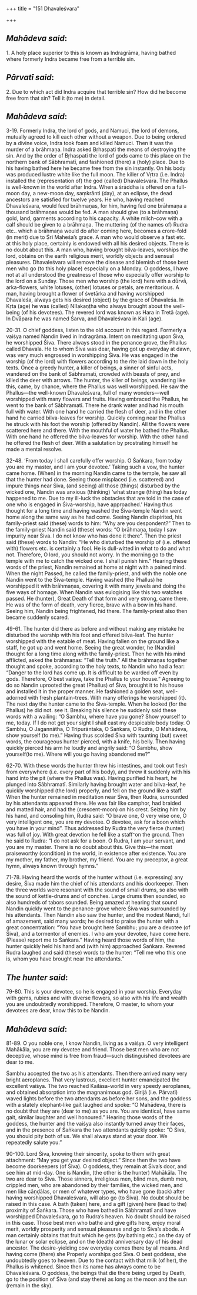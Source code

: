 +++
title = "151 Dhavaleśvara"

+++
 

## *Mahādeva said*:

1\. A holy place superior to this is known as Indragrāma, having bathed where formerly Indra became free from a terrible sin.

## *Pārvatī said*:

2\. Due to which act did Indra acquire that terrible sin? How did he become free from that sin? Tell it (to me) in detail.

## *Mahādeva said*:

3-19. Formerly Indra, the lord of gods, and Namuci, the lord of demons, mutually agreed to kill each other without a weapon. Due to being ordered by a divine voice, Indra took foam and killed Namuci. Then it was the murder of a brāhmaṇa. Indra asked Bṛhaspati the means of destroying the sin. And by the order of Bṛhaspati the lord of gods came to this place on the northern bank of Sābhramatī, and fashioned (there) a (holy) place. Due to his having bathed here he became free from the sin instantly. On his body was produced lustre white like the full moon. The killer of Vṛtra (i.e. Indra) installed the (representation of) the god (called) Dhavaleśvara. The Phallus is well-known in the world after Indra. When a śrāddha is offered on a full-moon day, a new-moon day, saṃkrānti (day), at an eclipse, the dead ancestors are satisfied for twelve years. He who, having reached Dhavaleśvara, would feed brāhmaṇas, for him, having fed one brāhmaṇa a thousand brāhmaṇas would be fed. A man should give (to a brāhmaṇa) gold, land, garments according to his capacity. A white milch-cow with a calf should be given to a brāhmaṇa. The muttering (of the names of) Rudra etc.. which a brāhmaṇa would do after coming here, becomes a crore-fold (in merit) due to Śrī Maheśa’s grace. A man who would observe a fast etc. at this holy place, certainly is endowed with all his desired objects. There is no doubt about this. A man who, having brought bilva-leaves, worships the lord, obtains on the earth religious merit, worldly objects and sensual pleasures. Dhavaleśvara will remove the disease and blemish of those best men who go (to this holy place) especially on a Monday. O goddess, I have not at all understood the greatness of those who especially offer worship to the lord on a Sunday. Those men who worship (the lord) here with a dūrvā, arka-flowers, white lotuses, (other) lotuses or petals, are meritorious. A man, having brought a flower of śvetārka and having worshipped Dhavaleśa, always gets his desired (object) by the grace of Dhavaleśa. In Kṛta (age) he was (called) Nīlakaṇṭha who always brought about the well-being (of his devotees). The revered lord was known as Hara in Tretā (age). In Dvāpara he was named Śarva, and Dhavaleśvara in Kali (age).

20-31. O chief goddess, listen to the old account in this regard. Formerly a vaiśya named Nandin lived in Indragrāma. Intent on meditating upon Śiva, he worshipped Śiva. There always stood in the penance grove, the Phallus called Dhavala. He to whom Śiva was dear, having got up everyday at dawn, was very much engrossed in worshipping Śiva. He was engaged in the worship (of the lord) with flowers according to the rite laid down in the holy texts. Once a greedy hunter, a killer of beings, a sinner of sinful acts, wandered on the bank of Sābhramatī, crowded with beasts of prey, and killed the deer with arrows. The hunter, the killer of beings, wandering like this, came, by chance, where the Phallus was well worshipped. He saw the Phallus—the well-known Dhavaleśvara, full of many wonders—well worshipped with many flowers and fruits. Having embraced the Phallus, he went to the bank of Sābhramatī. There he drank water and had his mouth full with water. With one hand he carried the flesh of deer, and in the other hand he carried bilva-leaves for worship. Quickly coming near the Phallus he struck with his foot the worship (offered by Nandin). All the flowers were scattered here and there. With the mouthful of water he bathed the Phallus. With one hand he offered the bilva-leaves for worship. With the other hand he offered the flesh of deer. With a salutation by prostrating himself he made a mental resolve.

32-48. ‘From today I shall carefully offer worship. O Śaṅkara, from today you are my master, and I am your devotee.’ Taking such a vow, the hunter came home. (When) in the morning Nandin came to the temple, he saw all that the hunter had done. Seeing those misplaced (i.e. scattered) and impure things near Śiva, (and seeing) all those (things) disturbed by the wicked one, Nandin was anxious (thinking) ‘what strange (thing) has today happened to me. Due to my ill-luck the obstacles that are told in the case of one who is engaged in Śiva-worship, have approached.’ Having thus thought for a long time and having washed the Śiva-temple Nandin went home along the same way as he had come. Seeing Nandin dispirited, his family-priest said (these) words to him: “Why are you despondent?” Then to the family-priest Nandin said (these) words: “O brāhmaṇa, today I saw impurity near Śiva. I do not know who has done it there”. Then the priest said (these) words to Nandin: “He who disturbed the worship of (i.e. offered with) flowers etc. is certainly a fool. He is dull-witted in what to do and what not. Therefore, O lord, you should not worry. In the morning go to the temple with me to catch the wicked one. I shall punish him.” Hearing these words of the priest, Nandin remained at home at night with a pained mind. When the night Passed, he called the family-priest, and with the noble one Nandin went to the Śiva-temple. Having washed (the Phallus) he worshipped it with brāhmaṇas, covering it with many jewels and doing the five ways of homage. When Nandin was eulogising like this two watches passed. He (hunter), Great Death of that form and very strong, came there. He was of the form of death, very fierce, brave with a bow in his hand. Seeing him, Nandin being frightened, hid there. The family-priest also then became suddenly scared.

49-61. The hunter did there as before and without making any mistake he disturbed the worship with his foot and offered bilva-leaf. The hunter worshipped with the eatable of meat. Having fallen on the ground like a staff, he got up and went home. Seeing the great wonder, he (Nandin) thought for a long time along with the family-priest. Then he with his mind afflicted, asked the brāhmaṇas: “Tell the truth.” All the brāhmaṇas together thought and spoke, according to the holy texts, to Nandin who had a fear: “Danger to the lord has come up. It is difficult to be warded off even by gods. Therefore, O best vaiśya, take the Phallus to your house.” Agreeing to do so Nandin uprooted the great (Phallus) of Śiva, brought it to his house and installed it in the proper manner. He fashioned a golden seat, well-adorned with fresh plantain-trees. With many offerings he worshipped (it). The next day the hunter came to the Śiva-temple. When he looked (for the Phallus) he did not. see it. Breaking his silence he suddenly said these words with a wailing: “O Śambhu, where have you gone? Show yourself to me, today. If I do not get your sight I shall cast my despicable body today. O Śambhu, O Jagannātha, O Tripurāntaka, O Śaṅkara, O Rudra, O Mahādeva, show yourself (to me).” Having thus scolded Śiva with taunting (but) sweet words, the courageous hunter pierced, with a knife, his belly. Then having quickly pierced his arm he loudly and angrily said: “O Śambhu, show yourself(to me). Where will you go having abandoned me?”

62-70. With these words the hunter threw his intestines, and took out flesh from everywhere (i.e. every part of his body), and threw it suddenly with his hand into the pit (where the Phallus was). Having purified his heart, he plunged into Sābhramatī. Similarly having brought water and bilva-leaf, he quickly worshipped (the lord) properly, and fell on the ground like a staff. When the hunter remained in meditation near Śiva, then Rudra, surrounded by his attendants appeared there. He was fair like camphor, had braided and matted hair, and had the (crescent-moon) on his crest. Seizing him by his hand, and consoling him, Rudra said: “O brave one, O very wise one, O very intelligent one, you are my devotee. O devotee, ask for a boon which you have in your mind”. Thus addressed by Rudra the very fierce (hunter) was full of joy. With great devotion he fell like a staff⁻on the ground. Then he said to Rudra: “I do not ask for a boon. O Rudra, I am your servant, and you are my master. There is no doubt about this. Give this—the most praiseworthy (condition) in the world, in existence after existence. You are my mother, my father, my brother, my friend. You are my preceptor, a great hymn, always known through hymns.”

71-78. Having heard the words of the hunter without (i.e. expressing) any desire, Śiva made him the chief of his attendants and his doorkeeper. Then the three worlds were resonant with the sound of small drums, so also with the sound of kettle-drums and of conches. Large drums then sounded, so also hundreds of tabors sounded. Being amazed at hearing that sound Nandin quickly went to the penance-grove where Śiva was surrounded by his attendants. Then Nandin also saw the hunter, and the modest Nandi, full of amazement, said many words; he desired to praise the hunter with a great concentration: “You have brought here Śambhu; you are a devotee (of Śiva), and a tormentor of enemies. I who am your devotee, have come here. (Please) report me to Śaṅkara.” Having heard those words of him, the hunter quickly held his hand and (with him) approached Śaṅkara. Revered Rudra laughed and said (these) words to the hunter: “Tell me who this one is, whom you have brought near the attendants.”

## *The hunter said*:

79-80. This is your devotee, so he is engaged in your worship. Everyday with gems, rubies and with diverse flowers, so also with his life and wealth you are undoubtedly worshipped. Therefore, O master, to whom your devotees are dear, know this to be Nandin.

## *Mahādeva said*:

81-89. O you noble one, I know Nandin, living as a vaiśya. O very intelligent Mahākāla, you are my devotee and friend. Those best men who are not deceptive, whose mind is free from fraud—such distinguished devotees are dear to me.

Śambhu accepted the two as his attendants. Then there arrived many very bright aeroplanes. That very lustrous, excellent hunter emancipated the excellent vaiśya. The two reached Kailāsa-world in very speedy aeroplanes, and obtained absorption into the magnanimous god. Girijā (i.e. Pārvatī) waved lights before the two attendants as before her sons, and the goddess with a stately elephant-like gait laughed and spoke: “O Mahādeva, there is no doubt that they are (dear to me) as you are. You are identical, have same gait, similar laughter and well honoured.” Hearing those words of the goddess, the hunter and the vaiśya also instantly turned away their faces, and in the presence of Śaṅkara the two attendants quickly spoke: “O Śiva, you should pity both of us. We shall always stand at your door. We repeatedly salute you.”

90-100. Lord Śiva, knowing their sincerity, spoke to them with great attachment: “May you get your desired object.” Since then the two have become doorkeepers (of Śiva). O goddess, they remain at Śiva’s door, and see him at mid-day. One is Nandin, (the other is the hunter) Mahākāla. The two are dear to Śiva. Those sinners, irreligious men, blind men, dumb men, crippled men, who are abandoned by their families, the wicked men, and men like cāṇḍālas, or men of whatever types, who have gone (back) after having worshipped Dhavaleśvara, will also go (to Śiva). No doubt should be raised in this case. A bath (taken) here, and a gift (given) here (lead to the) proximity of Śaṅkara. Those who have bathed in Sābhramatī and have worshipped Dhavaleśvara, go to Rudra’s heaven. No doubt should be raised in this case. Those best men who bathe and give gifts here, enjoy moral merit, worldly prosperity and sensual pleasures and go to Śiva’s abode. A man certainly obtains that fruit which he gets (by bathing etc.) on the day of the lunar or solar eclipse, and on the (death) anniversary day of his dead ancestor. The desire-yielding cow everyday comes there by all means. And having come (there) she Properly worships god Śiva. O best goddess, she undoubtedly goes to heaven. Due to the contact with that milk (of her), the Phallus is whitened. Since then its name has always come to be Dhavaleśvara. O goddess, the beings that die there being urged by Death, go to the position of Śiva (and stay there) as long as the moon and the sun (remain in the sky).



